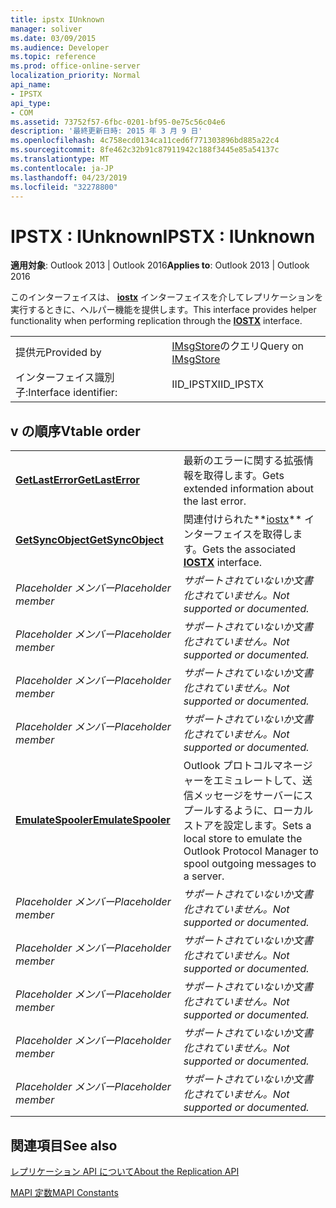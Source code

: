 ```yaml
---
title: ipstx IUnknown
manager: soliver
ms.date: 03/09/2015
ms.audience: Developer
ms.topic: reference
ms.prod: office-online-server
localization_priority: Normal
api_name:
- IPSTX
api_type:
- COM
ms.assetid: 73752f57-6fbc-0201-bf95-0e75c56c04e6
description: '最終更新日時: 2015 年 3 月 9 日'
ms.openlocfilehash: 4c758ecd0134ca11ced6f771303896bd885a22c4
ms.sourcegitcommit: 8fe462c32b91c87911942c188f3445e85a54137c
ms.translationtype: MT
ms.contentlocale: ja-JP
ms.lasthandoff: 04/23/2019
ms.locfileid: "32278800"
---
```

# <a name="ipstx--iunknown"></a><span data-ttu-id="a44f4-103">IPSTX : IUnknown</span><span class="sxs-lookup"><span data-stu-id="a44f4-103">IPSTX : IUnknown</span></span>

  
  
<span data-ttu-id="a44f4-104">**適用対象**: Outlook 2013 | Outlook 2016</span><span class="sxs-lookup"><span data-stu-id="a44f4-104">**Applies to**: Outlook 2013 | Outlook 2016</span></span> 
  
<span data-ttu-id="a44f4-105">このインターフェイスは、 **[iostx](iostxiunknown.md)** インターフェイスを介してレプリケーションを実行するときに、ヘルパー機能を提供します。</span><span class="sxs-lookup"><span data-stu-id="a44f4-105">This interface provides helper functionality when performing replication through the **[IOSTX](iostxiunknown.md)** interface.</span></span> 
  
|||
|:-----|:-----|
|<span data-ttu-id="a44f4-106">提供元</span><span class="sxs-lookup"><span data-stu-id="a44f4-106">Provided by</span></span>  <br/> |<span data-ttu-id="a44f4-107">[IMsgStore](imsgstoreimapiprop.md)のクエリ</span><span class="sxs-lookup"><span data-stu-id="a44f4-107">Query on [IMsgStore](imsgstoreimapiprop.md)</span></span> <br/> |
|<span data-ttu-id="a44f4-108">インターフェイス識別子:</span><span class="sxs-lookup"><span data-stu-id="a44f4-108">Interface identifier:</span></span>  <br/> |<span data-ttu-id="a44f4-109">IID_IPSTX</span><span class="sxs-lookup"><span data-stu-id="a44f4-109">IID_IPSTX</span></span>  <br/> |
   
## <a name="vtable-order"></a><span data-ttu-id="a44f4-110">v の順序</span><span class="sxs-lookup"><span data-stu-id="a44f4-110">Vtable order</span></span>

|||
|:-----|:-----|
|<span data-ttu-id="a44f4-111">**[GetLastError](ipstx-getlasterror.md)**</span><span class="sxs-lookup"><span data-stu-id="a44f4-111">**[GetLastError](ipstx-getlasterror.md)**</span></span> <br/> |<span data-ttu-id="a44f4-112">最新のエラーに関する拡張情報を取得します。</span><span class="sxs-lookup"><span data-stu-id="a44f4-112">Gets extended information about the last error.</span></span>  <br/> |
|<span data-ttu-id="a44f4-113">**[GetSyncObject](ipstx-getsyncobject.md)**</span><span class="sxs-lookup"><span data-stu-id="a44f4-113">**[GetSyncObject](ipstx-getsyncobject.md)**</span></span> <br/> |<span data-ttu-id="a44f4-114">関連付けられた**[iostx](iostxiunknown.md)** インターフェイスを取得します。</span><span class="sxs-lookup"><span data-stu-id="a44f4-114">Gets the associated **[IOSTX](iostxiunknown.md)** interface.</span></span>  <br/> |
| <span data-ttu-id="a44f4-115">*Placeholder メンバー*</span><span class="sxs-lookup"><span data-stu-id="a44f4-115">*Placeholder member*</span></span>  <br/> | <span data-ttu-id="a44f4-116">*サポートされていないか文書化されていません。*</span><span class="sxs-lookup"><span data-stu-id="a44f4-116">*Not supported or documented.*</span></span>  <br/> |
| <span data-ttu-id="a44f4-117">*Placeholder メンバー*</span><span class="sxs-lookup"><span data-stu-id="a44f4-117">*Placeholder member*</span></span>  <br/> | <span data-ttu-id="a44f4-118">*サポートされていないか文書化されていません。*</span><span class="sxs-lookup"><span data-stu-id="a44f4-118">*Not supported or documented.*</span></span>  <br/> |
| <span data-ttu-id="a44f4-119">*Placeholder メンバー*</span><span class="sxs-lookup"><span data-stu-id="a44f4-119">*Placeholder member*</span></span>  <br/> | <span data-ttu-id="a44f4-120">*サポートされていないか文書化されていません。*</span><span class="sxs-lookup"><span data-stu-id="a44f4-120">*Not supported or documented.*</span></span>  <br/> |
| <span data-ttu-id="a44f4-121">*Placeholder メンバー*</span><span class="sxs-lookup"><span data-stu-id="a44f4-121">*Placeholder member*</span></span>  <br/> | <span data-ttu-id="a44f4-122">*サポートされていないか文書化されていません。*</span><span class="sxs-lookup"><span data-stu-id="a44f4-122">*Not supported or documented.*</span></span>  <br/> |
|<span data-ttu-id="a44f4-123">**[EmulateSpooler](ipstx-emulatespooler.md)**</span><span class="sxs-lookup"><span data-stu-id="a44f4-123">**[EmulateSpooler](ipstx-emulatespooler.md)**</span></span> <br/> |<span data-ttu-id="a44f4-124">Outlook プロトコルマネージャーをエミュレートして、送信メッセージをサーバーにスプールするように、ローカルストアを設定します。</span><span class="sxs-lookup"><span data-stu-id="a44f4-124">Sets a local store to emulate the Outlook Protocol Manager to spool outgoing messages to a server.</span></span>  <br/> |
| <span data-ttu-id="a44f4-125">*Placeholder メンバー*</span><span class="sxs-lookup"><span data-stu-id="a44f4-125">*Placeholder member*</span></span>  <br/> | <span data-ttu-id="a44f4-126">*サポートされていないか文書化されていません。*</span><span class="sxs-lookup"><span data-stu-id="a44f4-126">*Not supported or documented.*</span></span>  <br/> |
| <span data-ttu-id="a44f4-127">*Placeholder メンバー*</span><span class="sxs-lookup"><span data-stu-id="a44f4-127">*Placeholder member*</span></span>  <br/> | <span data-ttu-id="a44f4-128">*サポートされていないか文書化されていません。*</span><span class="sxs-lookup"><span data-stu-id="a44f4-128">*Not supported or documented.*</span></span>  <br/> |
| <span data-ttu-id="a44f4-129">*Placeholder メンバー*</span><span class="sxs-lookup"><span data-stu-id="a44f4-129">*Placeholder member*</span></span>  <br/> | <span data-ttu-id="a44f4-130">*サポートされていないか文書化されていません。*</span><span class="sxs-lookup"><span data-stu-id="a44f4-130">*Not supported or documented.*</span></span>  <br/> |
| <span data-ttu-id="a44f4-131">*Placeholder メンバー*</span><span class="sxs-lookup"><span data-stu-id="a44f4-131">*Placeholder member*</span></span>  <br/> | <span data-ttu-id="a44f4-132">*サポートされていないか文書化されていません。*</span><span class="sxs-lookup"><span data-stu-id="a44f4-132">*Not supported or documented.*</span></span>  <br/> |
| <span data-ttu-id="a44f4-133">*Placeholder メンバー*</span><span class="sxs-lookup"><span data-stu-id="a44f4-133">*Placeholder member*</span></span>  <br/> | <span data-ttu-id="a44f4-134">*サポートされていないか文書化されていません。*</span><span class="sxs-lookup"><span data-stu-id="a44f4-134">*Not supported or documented.*</span></span>  <br/> |
   
## <a name="see-also"></a><span data-ttu-id="a44f4-135">関連項目</span><span class="sxs-lookup"><span data-stu-id="a44f4-135">See also</span></span>



[<span data-ttu-id="a44f4-136">レプリケーション API について</span><span class="sxs-lookup"><span data-stu-id="a44f4-136">About the Replication API</span></span>](about-the-replication-api.md)
  
[<span data-ttu-id="a44f4-137">MAPI 定数</span><span class="sxs-lookup"><span data-stu-id="a44f4-137">MAPI Constants</span></span>](mapi-constants.md)

